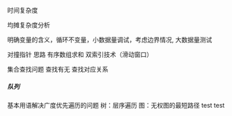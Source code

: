 时间复杂度

均摊复杂度分析

明确变量的含义，循环不变量，小数据量调试，考虑边界情况, 大数据量测试



对撞指针 思路  有序数组求和 双索引技术（滑动窗口）



集合查找问题 查找有无 查找对应关系

##### 队列

基本用语解决广度优先遍历的问题
树：层序遍历
图：无权图的最短路径
test
test

